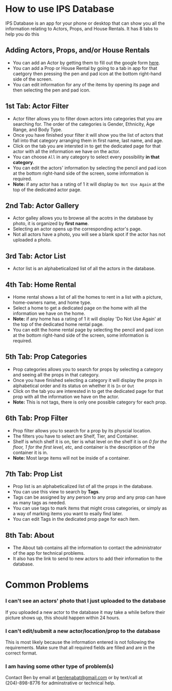 # How to use IPS Database

IPS Database is an app for your phone or desktop that can show you all the information relating to Actors, Props, and House Rentals. It has 8 tabs to help you do this

## Adding Actors, Props, and/or House Rentals
* You can add an Actor by getting them to fill out the google form [here](https://goo.gl/forms/a78bHNJUs4XhTLMj1).
* You can add a Prop or House Rental by going to a tab in app for that caetgory then pressing the pen and pad icon at the bottom right-hand side of the screen.
* You can edit information for any of the items by opening its page and then selecting the pen and pad icon.

## 1st Tab: Actor Filter

* Actor filter allows you to filter down actors into categories that you are searching for. The order of the categories is Gender, Ethnicity, Age Range, and Body Type.
* Once you have finished your filter it will show you the list of actors that fall into that category arranging them in first name, last name, and age.
* Click on the tab you are intersted in to get the dedicated page for that actor with all the information we have on the actor.
* You can choose `All` in any category to select every possibility **in that category**.
* You can edit the actors' information by selecting the pencil and pad icon at the bottom right-hand side of the screen, some information is required.
* **Note:** if any actor has a rating of 1 it will display `Do Not Use Again` at the top of the dedicated actor page.

## 2nd Tab: Actor Gallery

* Actor galley allows you to browse all the acotrs in the database by photo, it is organized by **first name**.
* Selecting an actor opens up the corresponding actor's page.
* Not all actors have a photo, you will see a blank spot if the actor has not uploaded a photo.

## 3rd Tab: Actor List

* Actor list is an alphabeticalized list of all the actors in the database.

## 4th Tab: Home Rental

* Home rental shows a list of all the homes to rent in a list with a picture, home-owners name, and home type.
* Select a home to get a dedicated page on the home with all the information we have on the home.
* **Note:** if any home has a rating of 1 it will display 'Do Not Use Again' at the top of the dedicated home rental page.
* You can edit the home rental page by selecting the pencil and pad icon at the bottom right-hand side of the screen, some information is required.

## 5th Tab: Prop Categories

* Prop categories allows you to search for props by selecting a category and seeing all the props in that category.
* Once you have finished selecting a category it will display the props in alphabetical order and its status on whether it is `In` or `Out`
* Click on the tab you are interested in to get the dedicated page for that prop with all the information we have on the actor.
* **Note:** This is not tags, there is only one possible category for each prop.

## 6th Tab: Prop Filter

* Prop filter allows you to search for a prop by its physcial location.
* The filters you have to select are Shelf, Tier, and Container.
* Shelf is which shelf it is on, tier is what level on the shelf it is on *0 for the floor, 1 for the first level, etc*, and container is the description of the container it is in.
* **Note:** Most large items will not be inside of a container.

## 7th Tab: Prop List

* Prop list is an alphabeticalized list of all the props in the database.
* You can use this view to search by **Tags**.
* Tags can be assigned by any person to any prop and any prop can have as many tags as needed.
* You can use tags to mark items that might cross categories, or simply as a way of marking items you want to esaily find later.
* You can edit Tags in the dedicated prop page for each item.

## 8th Tab: About

* The About tab contains all the information to contact the administrator of the app for technical problems.
* It also has the link to send to new actors to add their information to the database.

# Common Problems

### I can't see an actors' photo that I just uploaded to the database
If you uploaded a new actor to the database it may take a while before their picture shows up, this should happen within 24 hours.

### I can't edit/submit a new actor/location/prop to the database
This is most likely because the information entered is not following the requirements. Make sure that all required fields are filled and are in the correct format.

### I am having some other type of problem(s)
Contact Ben by email at benlenabat@gmail.com or by text/call at (204)-898-8776 for adminstrative or technical help.